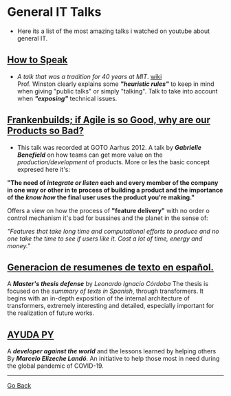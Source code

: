 
# General IT Talks
- Here its a list of the most amazing talks i watched on youtube about general IT. 


## [How to Speak](https://www.youtube.com/watch?v=Unzc731iCUY&ab_channel=MITOpenCourseWare)
- *A talk that was a tradition for 40 years at MIT*. [wiki](https://en.wikipedia.org/wiki/Patrick_Winston)\
Prof. Winston clearly explains some ***"heuristic rules"*** to keep in mind when giving "public talks" or simply "talking".
Talk to take into account when ***"exposing"*** technical issues.



## [Frankenbuilds; if Agile is so Good, why are our Products so Bad?](https://www.youtube.com/watch?v=2JNXx8VdbAE&ab_channel=GOTOConferences)
- This talk was recorded at GOTO Aarhus 2012. 
A talk by ***Gabrielle Benefield*** on how teams can get more value on the *production/development* of products. 
More or les the basic concept expresed here it's: 

**"The need of *integrate or listen* each and every member of the company in 
one way or other in te process of building a product and the importance of 
the *know how* the final user uses the product you're making."**

Offers a view on how the process of **"feature delivery"** with no order o 
control mechanism it's bad for bussines and  the planet in the sense of:

*"Features that take long time and computational efforts to produce and no one 
take the time to see if users like it. Cost a lot of time, energy and money."*
## [Generacion de resumenes de texto en español.](https://www.youtube.com/watch?v=6TZbdWj3MxE&ab_channel=Datamininguba)
A ***Master's thesis defense*** by *Leonardo Ignacio Córdoba*
The thesis is focused on the *summary of texts in Spanish*, through transformers.
It begins with an in-depth exposition of the internal architecture of transformers, 
extremely interesting and detailed, especially important for the realization of future works.

<!-- ## [Should Computers Run the World? - with Hannah Fry](https://www.youtube.com/watch?v=Rzhpf1Ai7Z4&ab_channel=TheRoyalInstitution) -->

## [AYUDA PY](https://www.youtube.com/watch?v=vtIxkRnQxvk&feature=youtu.be&ab_channel=DjangoConUS)
A ***developer against the world*** and the lessons learned by helping others By ***Marcelo Elizeche Landó***.
An initiative to help those most in need during the global pandemic of COVID-19.




---
[Go Back](../README.md)


